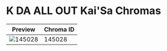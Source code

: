 # K DA ALL OUT Kai'Sa Chromas

| Preview | Chroma ID |
|---------|-----------|
| ![145028](https://raw.communitydragon.org/latest/plugins/rcp-be-lol-game-data/global/default/v1/champion-chroma-images/145/145028.png) | 145028 |